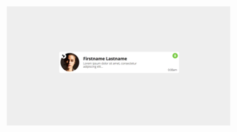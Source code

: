 
![alt text](https://github.com/DigitalQuarter/RHP-UI-EXAMPLE-COMPONENTS/blob/master/DESKTOP/DESKTOP-MESSENGER-TAB/component.jpg)
